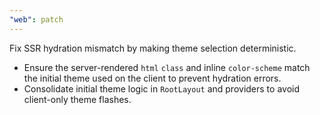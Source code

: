 ```yaml
---
"web": patch
---
```


Fix SSR hydration mismatch by making theme selection deterministic.

- Ensure the server-rendered `html` `class` and inline `color-scheme` match the initial theme used on the client to prevent hydration errors.
- Consolidate initial theme logic in `RootLayout` and providers to avoid client-only theme flashes.
